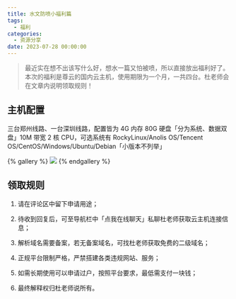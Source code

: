 ```yaml
---
title: 水文防喷小福利篇
tags:
  - 福利
categories:
  - 资源分享
date: 2023-07-28 00:00:00
---
```


> 最近实在想不出该写什么好，想水一篇又怕被喷，所以直接放出福利好了。本次的福利是尊云的国内云主机，使用期限为一个月，一共四台。杜老师会在文章内说明领取规则！

<!-- more -->

## 主机配置

三台郑州线路、一台深圳线路，配置皆为 4G 内存 80G 硬盘「分为系统、数据双盘」10M 带宽 2 核 CPU，可选系统有 RockyLinux/Anolis OS/Tencent OS/CentOS/Windows/Ubuntu/Debian「小版本不列举」

{% gallery %}
![](https://cdn.dusays.com/2023/07/609-1.jpg)
{% endgallery %}

## 领取规则

1. 请在评论区中留下申请用途；

2. 待收到回复后，可至导航栏中「点我在线聊天」私聊杜老师获取云主机连接信息；

3. 解析域名需要备案，若无备案域名，可找杜老师获取免费的二级域名；

4. 正规平台限制严格，严禁搭建各类违规网站、服务；

5. 如需长期使用可以申请过户，按照平台要求，最低需支付一块钱；

6. 最终解释权归杜老师说所有。